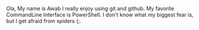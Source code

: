 Ola, My name is Awab I really enjoy using git and github. My favorite CommandLine Interface is PowerShell. I don't know what my biggest fear is, but I get afraid from spiders (;.